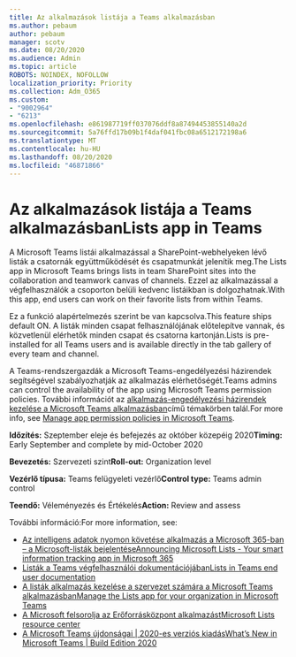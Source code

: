 ```yaml
---
title: Az alkalmazások listája a Teams alkalmazásban
ms.author: pebaum
author: pebaum
manager: scotv
ms.date: 08/20/2020
ms.audience: Admin
ms.topic: article
ROBOTS: NOINDEX, NOFOLLOW
localization_priority: Priority
ms.collection: Adm_O365
ms.custom:
- "9002964"
- "6213"
ms.openlocfilehash: e861987719ff037076ddf8a87494453855140a2d
ms.sourcegitcommit: 5a76ffd17b09b1f4daf041fbc08a6512172198a6
ms.translationtype: MT
ms.contentlocale: hu-HU
ms.lasthandoff: 08/20/2020
ms.locfileid: "46871866"
---
```

# <a name="lists-app-in-teams"></a><span data-ttu-id="1490d-102">Az alkalmazások listája a Teams alkalmazásban</span><span class="sxs-lookup"><span data-stu-id="1490d-102">Lists app in Teams</span></span>

<span data-ttu-id="1490d-103">A Microsoft Teams listái alkalmazással a SharePoint-webhelyeken lévő listák a csatornák együttműködését és csapatmunkát jelenítik meg.</span><span class="sxs-lookup"><span data-stu-id="1490d-103">The Lists app in Microsoft Teams brings lists in team SharePoint sites into the collaboration and teamwork canvas of channels.</span></span> <span data-ttu-id="1490d-104">Ezzel az alkalmazással a végfelhasználók a csoporton belüli kedvenc listáikban is dolgozhatnak.</span><span class="sxs-lookup"><span data-stu-id="1490d-104">With this app, end users can work on their favorite lists from within Teams.</span></span>  

<span data-ttu-id="1490d-105">Ez a funkció alapértelmezés szerint be van kapcsolva.</span><span class="sxs-lookup"><span data-stu-id="1490d-105">This feature ships default ON.</span></span> <span data-ttu-id="1490d-106">A listák minden csapat felhasználójának előtelepítve vannak, és közvetlenül elérhetők minden csapat és csatorna kartonján.</span><span class="sxs-lookup"><span data-stu-id="1490d-106">Lists is pre-installed for all Teams users and is available directly in the tab gallery of every team and channel.</span></span>  

<span data-ttu-id="1490d-107">A Teams-rendszergazdák a Microsoft Teams-engedélyezési házirendek segítségével szabályozhatják az alkalmazás elérhetőségét.</span><span class="sxs-lookup"><span data-stu-id="1490d-107">Teams admins can control the availability of the app using Microsoft Teams permission policies.</span></span> <span data-ttu-id="1490d-108">További információt az [alkalmazás-engedélyezési házirendek kezelése a Microsoft Teams alkalmazásban](https://docs.microsoft.com/microsoftteams/teams-app-permission-policies)című témakörben talál.</span><span class="sxs-lookup"><span data-stu-id="1490d-108">For more info, see [Manage app permission policies in Microsoft Teams](https://docs.microsoft.com/microsoftteams/teams-app-permission-policies).</span></span>

<span data-ttu-id="1490d-109">**Időzítés:** Szeptember eleje és befejezés az október közepéig 2020</span><span class="sxs-lookup"><span data-stu-id="1490d-109">**Timing:** Early September and complete by mid-October 2020</span></span>  

<span data-ttu-id="1490d-110">**Bevezetés:** Szervezeti szint</span><span class="sxs-lookup"><span data-stu-id="1490d-110">**Roll-out:** Organization level</span></span>  

<span data-ttu-id="1490d-111">**Vezérlő típusa:**  Teams felügyeleti vezérlő</span><span class="sxs-lookup"><span data-stu-id="1490d-111">**Control type:**  Teams admin control</span></span>  

<span data-ttu-id="1490d-112">**Teendő:**  Véleményezés és Értékelés</span><span class="sxs-lookup"><span data-stu-id="1490d-112">**Action:**  Review and assess</span></span>

<span data-ttu-id="1490d-113">További információ:</span><span class="sxs-lookup"><span data-stu-id="1490d-113">For more information, see:</span></span> 

- [<span data-ttu-id="1490d-114">Az intelligens adatok nyomon követése alkalmazás a Microsoft 365-ban – a Microsoft-listák bejelentése</span><span class="sxs-lookup"><span data-stu-id="1490d-114">Announcing Microsoft Lists - Your smart information tracking app in Microsoft 365</span></span>](https://techcommunity.microsoft.com/t5/microsoft-365-blog/announcing-microsoft-lists-your-smart-information-tracking-app/ba-p/1372233)
- [<span data-ttu-id="1490d-115">Listák a Teams végfelhasználói dokumentációjában</span><span class="sxs-lookup"><span data-stu-id="1490d-115">Lists in Teams end user documentation</span></span>](https://support.microsoft.com/office/get-started-with-lists-in-microsoft-taeams-c971e46b-b36c-491b-9c35-efeddd0297db)
- [<span data-ttu-id="1490d-116">A listák alkalmazás kezelése a szervezet számára a Microsoft Teams alkalmazásban</span><span class="sxs-lookup"><span data-stu-id="1490d-116">Manage the Lists app for your organization in Microsoft Teams</span></span>](https://docs.microsoft.com/microsoftteams/manage-lists-app)
- [<span data-ttu-id="1490d-117">A Microsoft felsorolja az Erőforrásközpont alkalmazást</span><span class="sxs-lookup"><span data-stu-id="1490d-117">Microsoft Lists resource center</span></span>](https://aka.ms/MSLists)
- [<span data-ttu-id="1490d-118">A Microsoft Teams újdonságai | 2020-es verziós kiadás</span><span class="sxs-lookup"><span data-stu-id="1490d-118">What’s New in Microsoft Teams | Build Edition 2020</span></span>](https://techcommunity.microsoft.com/t5/microsoft-teams-blog/what-s-new-in-microsoft-teams-build-edition-2020/ba-p/1394224)